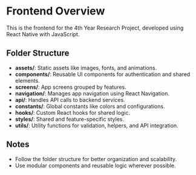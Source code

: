 # Frontend Overview

This is the frontend for the 4th Year Research Project, developed using React Native with JavaScript.

## Folder Structure
- **assets/**: Static assets like images, fonts, and animations.
- **components/**: Reusable UI components for authentication and shared elements.
- **screens/**: App screens grouped by features.
- **navigation/**: Manages app navigation using React Navigation.
- **api/**: Handles API calls to backend services.
- **constants/**: Global constants like colors and configurations.
- **hooks/**: Custom React hooks for shared logic.
- **styles/**: Shared and feature-specific styles.
- **utils/**: Utility functions for validation, helpers, and API integration.

## Notes
- Follow the folder structure for better organization and scalability.
- Use modular components and reusable logic wherever possible.
